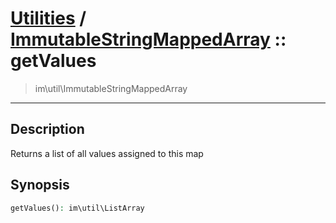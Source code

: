 # [Utilities](util.md) / [ImmutableStringMappedArray](util-ImmutableStringMappedArray.md) :: getValues
 > im\util\ImmutableStringMappedArray
____

## Description
Returns a list of all values assigned to this map

## Synopsis
```php
getValues(): im\util\ListArray
```
